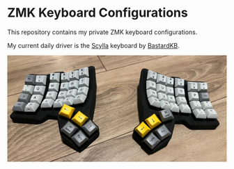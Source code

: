 # ZMK Keyboard Configurations

This repository contains my private ZMK keyboard configurations.

My current daily driver is the [Scylla](https://github.com/Bastardkb/Scylla)
keyboard by [BastardKB](https://bastardkb.com).

![Scylla](docs/scylla.jpeg)
